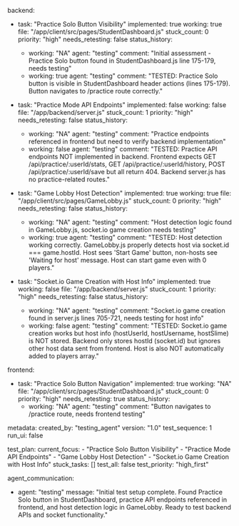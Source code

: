 backend:
  - task: "Practice Solo Button Visibility"
    implemented: true
    working: true
    file: "/app/client/src/pages/StudentDashboard.js"
    stuck_count: 0
    priority: "high"
    needs_retesting: false
    status_history:
      - working: "NA"
        agent: "testing"
        comment: "Initial assessment - Practice Solo button found in StudentDashboard.js line 175-179, needs testing"
      - working: true
        agent: "testing"
        comment: "TESTED: Practice Solo button is visible in StudentDashboard header actions (lines 175-179). Button navigates to /practice route correctly."

  - task: "Practice Mode API Endpoints"
    implemented: false
    working: false
    file: "/app/backend/server.js"
    stuck_count: 1
    priority: "high"
    needs_retesting: false
    status_history:
      - working: "NA"
        agent: "testing"
        comment: "Practice endpoints referenced in frontend but need to verify backend implementation"
      - working: false
        agent: "testing"
        comment: "TESTED: Practice API endpoints NOT implemented in backend. Frontend expects GET /api/practice/:userId/stats, GET /api/practice/:userId/history, POST /api/practice/:userId/save but all return 404. Backend server.js has no practice-related routes."

  - task: "Game Lobby Host Detection"
    implemented: true
    working: true
    file: "/app/client/src/pages/GameLobby.js"
    stuck_count: 0
    priority: "high"
    needs_retesting: false
    status_history:
      - working: "NA"
        agent: "testing"
        comment: "Host detection logic found in GameLobby.js, socket.io game creation needs testing"
      - working: true
        agent: "testing"
        comment: "TESTED: Host detection working correctly. GameLobby.js properly detects host via socket.id === game.hostId. Host sees 'Start Game' button, non-hosts see 'Waiting for host' message. Host can start game even with 0 players."

  - task: "Socket.io Game Creation with Host Info"
    implemented: true
    working: false
    file: "/app/backend/server.js"
    stuck_count: 1
    priority: "high"
    needs_retesting: false
    status_history:
      - working: "NA"
        agent: "testing"
        comment: "Socket.io game creation found in server.js lines 705-721, needs testing for host info"
      - working: false
        agent: "testing"
        comment: "TESTED: Socket.io game creation works but host info (hostUserId, hostUsername, hostSlime) is NOT stored. Backend only stores hostId (socket.id) but ignores other host data sent from frontend. Host is also NOT automatically added to players array."

frontend:
  - task: "Practice Solo Button Navigation"
    implemented: true
    working: "NA"
    file: "/app/client/src/pages/StudentDashboard.js"
    stuck_count: 0
    priority: "high"
    needs_retesting: true
    status_history:
      - working: "NA"
        agent: "testing"
        comment: "Button navigates to /practice route, needs frontend testing"

metadata:
  created_by: "testing_agent"
  version: "1.0"
  test_sequence: 1
  run_ui: false

test_plan:
  current_focus:
    - "Practice Solo Button Visibility"
    - "Practice Mode API Endpoints"
    - "Game Lobby Host Detection"
    - "Socket.io Game Creation with Host Info"
  stuck_tasks: []
  test_all: false
  test_priority: "high_first"

agent_communication:
  - agent: "testing"
    message: "Initial test setup complete. Found Practice Solo button in StudentDashboard, practice API endpoints referenced in frontend, and host detection logic in GameLobby. Ready to test backend APIs and socket functionality."